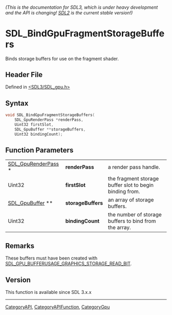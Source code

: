 ###### (This is the documentation for SDL3, which is under heavy development and the API is changing! [SDL2](https://wiki.libsdl.org/SDL2/) is the current stable version!)
# SDL_BindGpuFragmentStorageBuffers

Binds storage buffers for use on the fragment shader.

## Header File

Defined in [<SDL3/SDL_gpu.h>](https://github.com/libsdl-org/SDL/blob/main/include/SDL3/SDL_gpu.h)

## Syntax

```c
void SDL_BindGpuFragmentStorageBuffers(
    SDL_GpuRenderPass *renderPass,
    Uint32 firstSlot,
    SDL_GpuBuffer **storageBuffers,
    Uint32 bindingCount);
```

## Function Parameters

|                                          |                    |                                                         |
| ---------------------------------------- | ------------------ | ------------------------------------------------------- |
| [SDL_GpuRenderPass](SDL_GpuRenderPass) * | **renderPass**     | a render pass handle.                                   |
| Uint32                                   | **firstSlot**      | the fragment storage buffer slot to begin binding from. |
| [SDL_GpuBuffer](SDL_GpuBuffer) **        | **storageBuffers** | an array of storage buffers.                            |
| Uint32                                   | **bindingCount**   | the number of storage buffers to bind from the array.   |

## Remarks

These buffers must have been created with
[SDL_GPU_BUFFERUSAGE_GRAPHICS_STORAGE_READ_BIT](SDL_GPU_BUFFERUSAGE_GRAPHICS_STORAGE_READ_BIT).

## Version

This function is available since SDL 3.x.x

----
[CategoryAPI](CategoryAPI), [CategoryAPIFunction](CategoryAPIFunction), [CategoryGpu](CategoryGpu)

